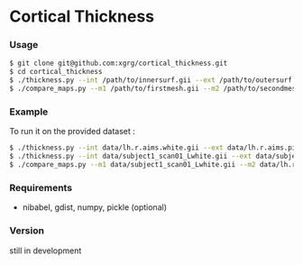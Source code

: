 # Cortical Thickness

### Usage

```sh
$ git clone git@github.com:xgrg/cortical_thickness.git
$ cd cortical_thickness
$ ./thickness.py --int /path/to/innersurf.gii --ext /path/to/outersurf.gii --thickness /path/to/thicknessmap.gii
$ ./compare_maps.py --m1 /path/to/firstmesh.gii --m2 /path/to/secondmesh.gii --t1 /path/to/firstmap.gii --t2 /path/to/secondmap.gii --diff /path/to/diffmap.gii --dist /path/to/distmap.gii
```
### Example

To run it on the provided dataset :

```sh
$ ./thickness.py --int data/lh.r.aims.white.gii --ext data/lh.r.aims.pial.gii --thickness data/lh.r.aims.thickness.gii --mid data/lh.r.aims.mid.gii
$ ./thickness.py --int data/subject1_scan01_Lwhite.gii --ext data/subject1_scan01_Lhemi.gii --thickness data/subject1_scan01_Lthickness.gii --mid data/subject1_scan01_Lmid.gii
$ ./compare_maps.py --m1 data/subject1_scan01_Lwhite.gii --m2 data/lh.r.aims.white.gii --t1 data/subject1_scan01_Lthickness.gii --t2 data/lh.r.aims.thickness.gii --diff data/diff.gii --dist data/dist.gii
```

### Requirements
- nibabel, gdist, numpy, pickle (optional)
### Version
still in development




